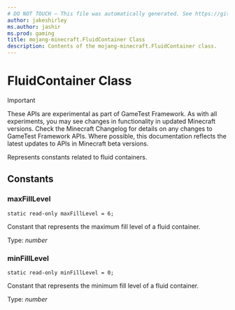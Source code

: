 ```yaml
---
# DO NOT TOUCH — This file was automatically generated. See https://github.com/Mojang/MinecraftScriptingApiDocsGenerator to modify descriptions, examples, etc.
author: jakeshirley
ms.author: jashir
ms.prod: gaming
title: mojang-minecraft.FluidContainer Class
description: Contents of the mojang-minecraft.FluidContainer class.
---
```

# FluidContainer Class
>[!IMPORTANT]
>These APIs are experimental as part of GameTest Framework. As with all experiments, you may see changes in functionality in updated Minecraft versions. Check the Minecraft Changelog for details on any changes to GameTest Framework APIs. Where possible, this documentation reflects the latest updates to APIs in Minecraft beta versions.

Represents constants related to fluid containers.

## Constants
### **maxFillLevel**
`static read-only maxFillLevel = 6;`

Constant that represents the maximum fill level of a fluid container.

Type: *number*


### **minFillLevel**
`static read-only minFillLevel = 0;`

Constant that represents the minimum fill level of a fluid container.

Type: *number*


